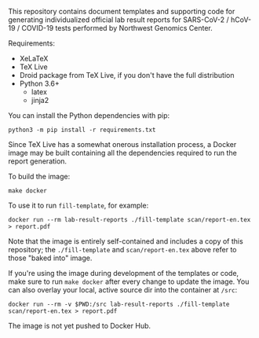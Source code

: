 This repository contains document templates and supporting code for generating
individualized official lab result reports for SARS-CoV-2 / hCoV-19 / COVID-19
tests performed by Northwest Genomics Center.

Requirements:

  * XeLaTeX
  * TeX Live
  * Droid package from TeX Live, if you don't have the full distribution
  * Python 3.6+
    - latex
    - jinja2

You can install the Python dependencies with pip:

    python3 -m pip install -r requirements.txt

Since TeX Live has a somewhat onerous installation process, a Docker image may
be built containing all the dependencies required to run the report generation.

To build the image:

    make docker

To use it to run `fill-template`, for example:

    docker run --rm lab-result-reports ./fill-template scan/report-en.tex > report.pdf

Note that the image is entirely self-contained and includes a copy of this
repository; the `./fill-template` and `scan/report-en.tex` above refer to those
"baked into" image.

If you're using the image during development of the templates or code, make
sure to run `make docker` after every change to update the image.  You can also
overlay your local, active source dir into the container at `/src`:

    docker run --rm -v $PWD:/src lab-result-reports ./fill-template scan/report-en.tex > report.pdf

The image is not yet pushed to Docker Hub.
